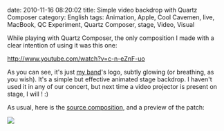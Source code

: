date: 2010-11-16 08:20:02
title: Simple video backdrop with Quartz Composer
category: English
tags: Animation, Apple, Cool Cavemen, live, MacBook, QC Experiment, Quartz Composer, stage, Video, Visual

While playing with Quartz Composer, the only composition I made with a clear intention of using it was this one:

http://www.youtube.com/watch?v=c-n-eZnF-uo

As you can see, it's just [my band](http://coolcavemen.com)'s logo, subtly glowing (or breathing, as you wish). It's a simple but effective animated stage backdrop. I haven't used it in any of our concert, but next time a video projector is present on stage, I will ! :)

As usual, here is the [source composition](http://kevin.deldycke.com/static/documents/glowing-cool-cavemen.qtz), and a preview of the patch:

![](/static/uploads/2010/glowing-cool-cavemen-patch.png)

